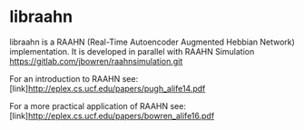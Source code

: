 libraahn
========
libraahn is a RAAHN (Real-Time Autoencoder Augmented Hebbian Network) implementation.
It is developed in parallel with RAAHN Simulation https://gitlab.com/jbowren/raahnsimulation.git

For an introduction to RAAHN see:
[link]http://eplex.cs.ucf.edu/papers/pugh_alife14.pdf

For a more practical application of RAAHN see:
[link]http://eplex.cs.ucf.edu/papers/bowren_alife16.pdf
